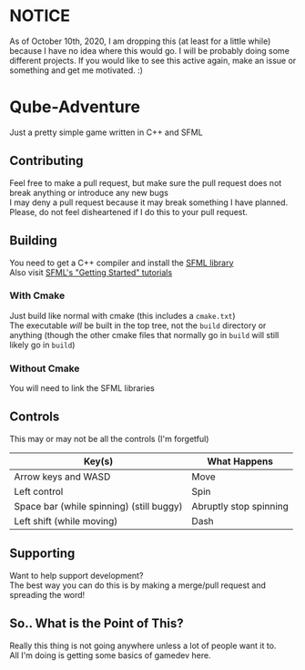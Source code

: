 # NOTICE
As of October 10th, 2020, I am dropping this (at least for a little while) because I have no idea where this would go. I will be probably doing some different projects. If you would like to see this active again, make an issue or something and get me motivated. :)

# Qube-Adventure
Just a pretty simple game written in C++ and SFML

## Contributing
Feel free to make a pull request, but make sure the pull request does not break anything or introduce any new bugs\
I may deny a pull request because it may break something I have planned. Please, do not feel disheartened if I do this to your pull request. 

## Building
You need to get a C++ compiler and install the [SFML library](https://en.sfml-dev.org/download/sfml/2.5.1/)\
Also visit [SFML's "Getting Started" tutorials](https://www.sfml-dev.org/tutorials/2.5/#getting-started)

### With Cmake
Just build like normal with cmake (this includes a `cmake.txt`)\
The executable *will* be built in the top tree, not the `build` directory or anything (though the other cmake files that normally go in `build` will still likely go in `build`)

### Without Cmake
You will need to link the SFML libraries

## Controls
This may or may not be all the controls (I'm forgetful)

Key(s) | What Happens
--- | -------------
Arrow keys and WASD | Move
Left control | Spin
Space bar (while spinning) (still buggy) | Abruptly stop spinning
Left shift (while moving) | Dash

## Supporting
Want to help support development?\
The best way you can do this is by making a merge/pull request and spreading the word!

## So.. What is the Point of This?
Really this thing is not going anywhere unless a lot of people want it to.\
All I'm doing is getting some basics of gamedev here.